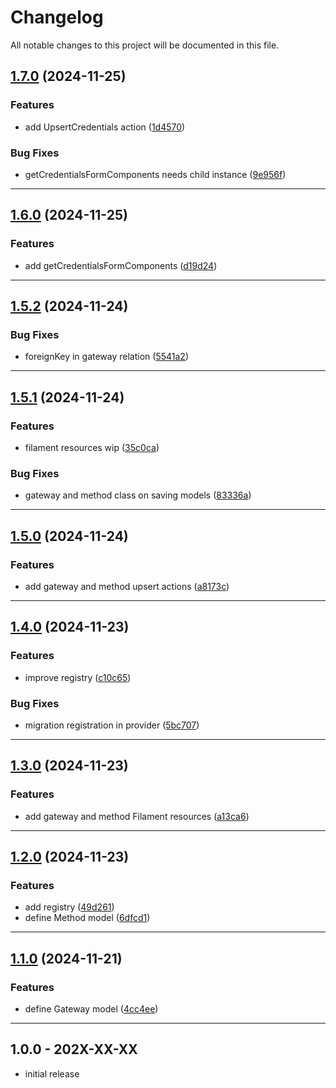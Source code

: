 # Changelog
All notable changes to this project will be documented in this file.
 
## [1.7.0](https://github.com/iBroStudio/lunar-payment-method-manager/compare/v1.6.0...HEAD) (2024-11-25)
### Features
* add UpsertCredentials action ([1d4570](https://github.com/iBroStudio/lunar-payment-method-manager/commit/1d45709c8bf0b755696c83c809382faf4a8509d0))
### Bug Fixes
* getCredentialsFormComponents needs child instance ([9e956f](https://github.com/iBroStudio/lunar-payment-method-manager/commit/9e956f1b0471e74607a5b75dffade103784ab41f))

---

## [1.6.0](https://github.com/iBroStudio/lunar-payment-method-manager/compare/v1.5.2...HEAD) (2024-11-25)
### Features
* add getCredentialsFormComponents ([d19d24](https://github.com/iBroStudio/lunar-payment-method-manager/commit/d19d24aec5656f49fbf2ec63cb9ce84f69a1e56c))

---

## [1.5.2](https://github.com/iBroStudio/lunar-payment-method-manager/compare/v1.5.1...HEAD) (2024-11-24)
### Bug Fixes
* foreignKey in gateway relation ([5541a2](https://github.com/iBroStudio/lunar-payment-method-manager/commit/5541a2888fae839280d92d8b25526dec2eefaacc))

---

## [1.5.1](https://github.com/iBroStudio/lunar-payment-method-manager/compare/v1.5.0...HEAD) (2024-11-24)
### Features
* filament resources wip ([35c0ca](https://github.com/iBroStudio/lunar-payment-method-manager/commit/35c0ca525b9983897f91d8c83b168d92b1fe347d))
### Bug Fixes
* gateway and method class on saving models ([83336a](https://github.com/iBroStudio/lunar-payment-method-manager/commit/83336aa1a268436c6d86867cfed0a9b883c76eaf))

---

## [1.5.0](https://github.com/iBroStudio/lunar-payment-method-manager/compare/v1.4.0...HEAD) (2024-11-24)
### Features
* add gateway and method upsert actions ([a8173c](https://github.com/iBroStudio/lunar-payment-method-manager/commit/a8173cf27faf74a4c73e71b4146a39bd3ac7fc43))

---

## [1.4.0](https://github.com/iBroStudio/lunar-payment-method-manager/compare/v1.3.0...HEAD) (2024-11-23)
### Features
* improve registry ([c10c65](https://github.com/iBroStudio/lunar-payment-method-manager/commit/c10c65e7c96a562fd851f0ac40e963240db69624))
### Bug Fixes
* migration registration in provider ([5bc707](https://github.com/iBroStudio/lunar-payment-method-manager/commit/5bc7079933fc3df6b76ac94a86681204cca7bb11))

---

## [1.3.0](https://github.com/iBroStudio/lunar-payment-method-manager/compare/v1.2.0...HEAD) (2024-11-23)
### Features
* add gateway and method Filament resources ([a13ca6](https://github.com/iBroStudio/lunar-payment-method-manager/commit/a13ca65ce3a4d654c1aaef1b04660b178d0cdd5f))

---

## [1.2.0](https://github.com/iBroStudio/lunar-payment-method-manager/compare/v1.1.0...HEAD) (2024-11-23)
### Features
* add registry ([49d261](https://github.com/iBroStudio/lunar-payment-method-manager/commit/49d261778f07435a2d69c111804b5f181bb8ed4f))
* define Method model ([6dfcd1](https://github.com/iBroStudio/lunar-payment-method-manager/commit/6dfcd1b51bc73e8bfbd7fe499d6fa087e9827192))

---

## [1.1.0](https://github.com/iBroStudio/lunar-payment-method-manager/compare/v1.0.0...HEAD) (2024-11-21)
### Features
* define Gateway model ([4cc4ee](https://github.com/iBroStudio/lunar-payment-method-manager/commit/4cc4eee91995d2bd6888e0f869e6ec255e5430b7))

---

## 1.0.0 - 202X-XX-XX

- initial release
